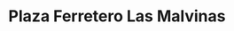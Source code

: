 ---
title: "Plaza Ferretero Las Malvinas"
url: /cercado-de-lima/plaza-ferretero-las-malvinas/
shop: centro comercial
---